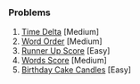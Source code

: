 ### Problems

1. [Time Delta](https://www.hackerrank.com/challenges/python-time-delta/problem?isFullScreen=true) [Medium]
2. [Word Order](https://www.hackerrank.com/challenges/word-order/problem?isFullScreen=true) [Medium]
3. [Runner Up Score](https://www.hackerrank.com/challenges/find-second-maximum-number-in-a-list/problem?isFullScreen=true) [Easy]
4. [Words Score](https://www.hackerrank.com/challenges/words-score/problem?isFullScreen=true) [Medium]
5. [Birthday Cake Candles](https://www.hackerrank.com/challenges/birthday-cake-candles/isFullScreen=true) [Easy]